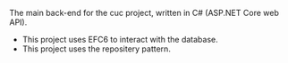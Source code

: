 The main back-end for the cuc project, written in C# (ASP.NET Core web API).

- This project uses EFC6 to interact with the database.
- This project uses the repositery pattern.
